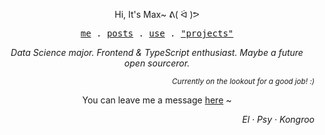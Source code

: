 <p align="center">Hi, It's Max~ ᕕ( ᐛ )ᕗ</p>
<p align="center">
  <samp>
    <a href="https://maxchang.me/">me</a> .
    <a href="https://maxchang.me/posts">posts</a> .
    <a href="https://github.com/stars/maxchang3/lists/use">use</a> .
    <a href="https://maxchang.me/projects">"projects"</a>
  </samp>
</p>
<p align="center"><i>Data Science major. Frontend & TypeScript enthusiast. Maybe a future open sourceror.</i></p>
<p align="right"><sup><i>Currently on the lookout for a good job! :)</i></sup></p>
<p align="center">You can leave me a message <a href="https://github.com/maxchang3/maxchang3/discussions/1">here</a> ~</p>
<p align="right"><i>El · Psy · Kongroo</i></p>
